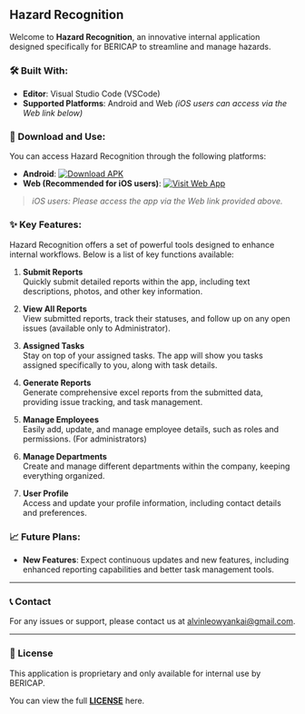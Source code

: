 ## Hazard Recognition

Welcome to **Hazard Recognition**, an innovative internal application designed specifically for BERICAP to streamline and manage hazards.

### 🛠️ Built With:

- **Editor**: Visual Studio Code (VSCode)
- **Supported Platforms**: Android and Web _(iOS users can access via the Web link below)_

### 📲 Download and Use:

You can access Hazard Recognition through the following platforms:

- **Android**: [![Download APK](https://img.shields.io/badge/Download-APK-brightgreen?style=for-the-badge&logo=android)](https://github.com/Alvinleow/Public_Hazard_Recognition/releases/download/v1.4.0/hazard_recognition_v1.4.0.apk)
- **Web (Recommended for iOS users)**: <a href="https://hazard-recognition-13bae.firebaseapp.com/" target="_blank">
  <img src="https://img.shields.io/badge/Open-Web--App-blue?style=for-the-badge&logo=googlechrome" alt="Visit Web App" />
  </a>

> _iOS users: Please access the app via the Web link provided above._

### ✨ Key Features:

Hazard Recognition offers a set of powerful tools designed to enhance internal workflows. Below is a list of key functions available:

1. **Submit Reports**  
   Quickly submit detailed reports within the app, including text descriptions, photos, and other key information.

2. **View All Reports**  
   View submitted reports, track their statuses, and follow up on any open issues (available only to Administrator).

3. **Assigned Tasks**  
   Stay on top of your assigned tasks. The app will show you tasks assigned specifically to you, along with task details.

4. **Generate Reports**  
   Generate comprehensive excel reports from the submitted data, providing issue tracking, and task management.

5. **Manage Employees**  
   Easily add, update, and manage employee details, such as roles and permissions. (For administrators)

6. **Manage Departments**  
   Create and manage different departments within the company, keeping everything organized.

7. **User Profile**  
   Access and update your profile information, including contact details and preferences.

### 📈 Future Plans:

- **New Features**: Expect continuous updates and new features, including enhanced reporting capabilities and better task management tools.

---

### 📞 Contact

For any issues or support, please contact us at [alvinleowyankai@gmail.com](mailto:alvinleowyankai@gmail.com).

---

### 📄 License

This application is proprietary and only available for internal use by BERICAP.

You can view the full **[LICENSE](LICENSE)** here.

